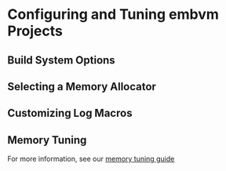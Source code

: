 # Configuring and Tuning embvm Projects

## Build System Options

## Selecting a Memory Allocator

## Customizing Log Macros



## Memory Tuning

For more information, see our [memory tuning guide](memory_tuning.md)
